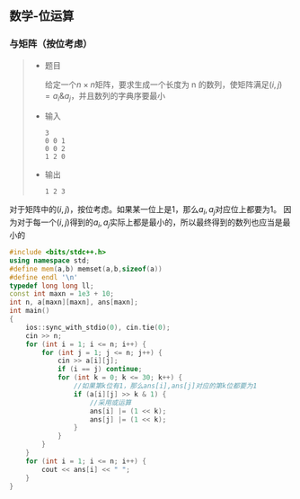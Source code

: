 ## 数学-位运算

### 与矩阵（按位考虑）

> - 题目
>
>   给定一个$n\times n$矩阵，要求生成一个长度为 n 的数列，使矩阵满足$(i,j)=a_i \& a_j$，并且数列的字典序要最小
>
> - 输入
>
>   ```
>   3
>   0 0 1
>   0 0 2
>   1 2 0
>   ```
>
> - 输出
>
>   ```
>   1 2 3
>   ```

对于矩阵中的$(i,j)$，按位考虑。如果某一位上是1，那么$a_i,a_j$对应位上都要为1。
因为对于每一个$(i,j)$得到的$a_i,a_j$实际上都是最小的，所以最终得到的数列也应当是最小的

```c++
#include <bits/stdc++.h>
using namespace std;
#define mem(a,b) memset(a,b,sizeof(a))
#define endl '\n'
typedef long long ll;
const int maxn = 1e3 + 10;
int n, a[maxn][maxn], ans[maxn];
int main()
{
	ios::sync_with_stdio(0), cin.tie(0);
	cin >> n;
	for (int i = 1; i <= n; i++) {
		for (int j = 1; j <= n; j++) {
			cin >> a[i][j];
			if (i == j) continue;
			for (int k = 0; k <= 30; k++) {
                //如果第k位有1，那么ans[i],ans[j]对应的第k位都要为1
				if (a[i][j] >> k & 1) {
                    //采用或运算
					ans[i] |= (1 << k);
					ans[j] |= (1 << k);
				}
			}
		}
	}
	for (int i = 1; i <= n; i++) {
		cout << ans[i] << " ";
	}
}
```

